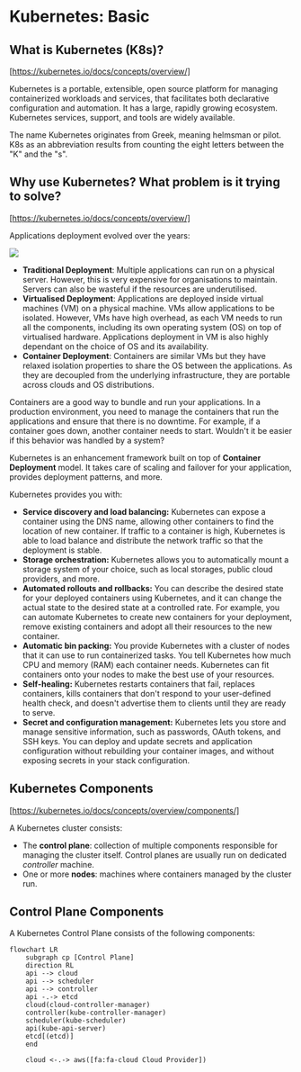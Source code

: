 # Kubernetes: Basic

## What is Kubernetes (K8s)?

[https://kubernetes.io/docs/concepts/overview/]

Kubernetes is a portable, extensible, open source platform for managing containerized workloads and services, that facilitates both declarative configuration and automation. It has a large, rapidly growing ecosystem. Kubernetes services, support, and tools are widely available.

The name Kubernetes originates from Greek, meaning helmsman or pilot. K8s as an abbreviation results from counting the eight letters between the "K" and the "s". 

## Why use Kubernetes? What problem is it trying to solve?

[https://kubernetes.io/docs/concepts/overview/]

Applications deployment evolved over the years:

![](https://d33wubrfki0l68.cloudfront.net/26a177ede4d7b032362289c6fccd448fc4a91174/eb693/images/docs/container_evolution.svg)

- **Traditional Deployment**: Multiple applications can run on a physical server. However, this is very expensive for organisations to maintain. Servers can also be wasteful if the resources are underutilised.
- **Virtualised Deployment**: Applications are deployed inside virtual machines (VM) on a physical machine. VMs allow applications to be isolated. However, VMs have high overhead, as each VM needs to run all the components, including its own operating system (OS) on top of virtualised hardware. Applications deployment in VM is also highly dependant on the choice of OS and its availability.
- **Container Deployment**: Containers are similar VMs but they have relaxed isolation properties to share the OS between the applications. As they are decoupled from the underlying infrastructure, they are portable across clouds and OS distributions.

Containers are a good way to bundle and run your applications. In a production environment, you need to manage the containers that run the applications and ensure that there is no downtime. For example, if a container goes down, another container needs to start. Wouldn't it be easier if this behavior was handled by a system?

Kubernetes is an enhancement framework built on top of **Container Deployment** model. It takes care of scaling and failover for your application, provides deployment patterns, and more.

Kubernetes provides you with:

- **Service discovery and load balancing:** Kubernetes can expose a container using the DNS name, allowing other containers to find the location of new container. If traffic to a container is high, Kubernetes is able to load balance and distribute the network traffic so that the deployment is stable.
- **Storage orchestration:** Kubernetes allows you to automatically mount a storage system of your choice, such as local storages, public cloud providers, and more.
- **Automated rollouts and rollbacks:** You can describe the desired state for your deployed containers using Kubernetes, and it can change the actual state to the desired state at a controlled rate. For example, you can automate Kubernetes to create new containers for your deployment, remove existing containers and adopt all their resources to the new container.
- **Automatic bin packing:** You provide Kubernetes with a cluster of nodes that it can use to run containerized tasks. You tell Kubernetes how much CPU and memory (RAM) each container needs. Kubernetes can fit containers onto your nodes to make the best use of your resources.
- **Self-healing:** Kubernetes restarts containers that fail, replaces containers, kills containers that don't respond to your user-defined health check, and doesn't advertise them to clients until they are ready to serve.
- **Secret and configuration management:** Kubernetes lets you store and manage sensitive information, such as passwords, OAuth tokens, and SSH keys. You can deploy and update secrets and application configuration without rebuilding your container images, and without exposing secrets in your stack configuration.

## Kubernetes Components

[https://kubernetes.io/docs/concepts/overview/components/]

A Kubernetes cluster consists:
- The **control plane**: collection of multiple components responsible for managing the cluster itself. Control planes are usually run on dedicated _controller_ machine.
- One or more **nodes**: machines where containers managed by the cluster run.

## Control Plane Components

A Kubernetes Control Plane consists of the following components:

```mermaid
flowchart LR
    subgraph cp [Control Plane]
    direction RL
    api --> cloud
    api --> scheduler
    api --> controller
    api -.-> etcd
    cloud(cloud-controller-manager)
    controller(kube-controller-manager)
    scheduler(kube-scheduler)
    api(kube-api-server)
    etcd[(etcd)]
    end

    cloud <-.-> aws([fa:fa-cloud Cloud Provider])
```